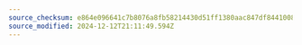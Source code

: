 ```yaml
---
source_checksum: e864e096641c7b8076a8fb58214430d51ff1380aac847df84410087485e73a5b
source_modified: 2024-12-12T21:11:49.594Z
---
```


